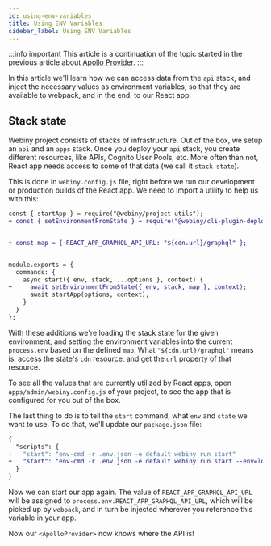 ```yaml
---
id: using-env-variables
title: Using ENV Variables
sidebar_label: Using ENV Variables
---
```


:::info important
This article is a continuation of the topic started in the previous article about [Apollo Provider](/docs/app-development/create-app-template/adding-apollo-provider).
:::

In this article we'll learn how we can access data from the `api` stack, and inject the necessary values as environment variables, so that they are available to webpack, and in the end, to our React app.

## Stack state

Webiny project consists of stacks of infrastructure. Out of the box, we setup an `api` and an `apps` stack. Once you deploy your `api` stack, you create different resources, like APIs, Cognito User Pools, etc. More often than not, React app needs access to some of that data (we call it `stack state`).

This is done in `webiny.config.js` file, right before we run our development or production builds of the React app. We need to import a utility to help us with this:

```diff title="webiny.config.js"
const { startApp } = require("@webiny/project-utils");
+ const { setEnvironmentFromState } = require("@webiny/cli-plugin-deploy-components/utils");


+ const map = { REACT_APP_GRAPHQL_API_URL: "${cdn.url}/graphql" };


module.exports = {
  commands: {
    async start({ env, stack, ...options }, context) {
+     await setEnvironmentFromState({ env, stack, map }, context);
      await startApp(options, context);
    }
  }
};
```

With these additions we're loading the stack state for the given environment, and setting the environment variables into the current `process.env` based on the defined `map`. What `"${cdn.url}/graphql"` means is: access the state's `cdn` resource, and get the `url` property of that resource.

To see all the values that are currently utilized by React apps, open `apps/admin/webiny.config.js` of your project, to see the app that is configured for you out of the box.

The last thing to do is to tell the `start` command, what `env` and `state` we want to use. To do that, we'll update our `package.json` file:

```diff title="package.json"
{
  "scripts": {
-   "start": "env-cmd -r .env.json -e default webiny run start"
+   "start": "env-cmd -r .env.json -e default webiny run start --env=local --stack=api"
  }
}
```

Now we can start our app again. The value of `REACT_APP_GRAPHQL_API_URL` will be assigned to `process.env.REACT_APP_GRAPHQL_API_URL`, which will be picked up by `webpack`, and in turn be injected wherever you reference this variable in your app.

Now our `<ApolloProvider>` now knows where the API is!